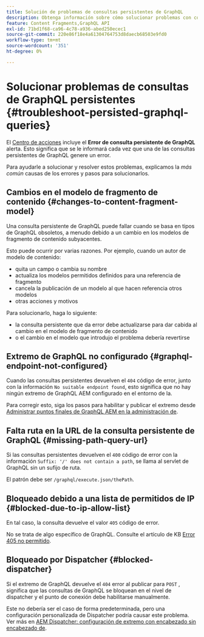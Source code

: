 ```yaml
---
title: Solución de problemas de consultas persistentes de GraphQL
description: Obtenga información sobre cómo solucionar problemas con consultas de GraphQL persistentes en Adobe Experience Manager as a Cloud Service.
feature: Content Fragments,GraphQL API
exl-id: 71bd1f68-ca96-4c78-a936-abed250ecec1
source-git-commit: 220e86f18e4a61304764753d8daecb68503e9fd0
workflow-type: tm+mt
source-wordcount: '351'
ht-degree: 0%

---
```


# Solucionar problemas de consultas de GraphQL persistentes {#troubleshoot-persisted-graphql-queries}

El [Centro de acciones](/help/operations/actions-center.md) incluye el **Error de consulta persistente de GraphQL** alerta. Esto significa que se le informará cada vez que una de las consultas persistentes de GraphQL genere un error.

Para ayudarle a solucionar y resolver estos problemas, explicamos la *más común* causas de los errores y pasos para solucionarlos.

## Cambios en el modelo de fragmento de contenido {#changes-to-content-fragment-model}

Una consulta persistente de GraphQL puede fallar cuando se basa en tipos de GraphQL obsoletos, a menudo debido a un cambio en los modelos de fragmento de contenido subyacentes.

Esto puede ocurrir por varias razones. Por ejemplo, cuando un autor de modelo de contenido:

* quita un campo o cambia su nombre
* actualiza los modelos permitidos definidos para una referencia de fragmento
* cancela la publicación de un modelo al que hacen referencia otros modelos
* otras acciones y motivos

Para solucionarlo, haga lo siguiente:

* la consulta persistente que da error debe actualizarse para dar cabida al cambio en el modelo de fragmento de contenido
* o el cambio en el modelo que introdujo el problema debería revertirse

## Extremo de GraphQL no configurado {#graphql-endpoint-not-configured}

Cuando las consultas persistentes devuelven el `404` código de error, junto con la información `No suitable endpoint found`, esto significa que no hay ningún extremo de GraphQL AEM configurado en el entorno de la.

Para corregir esto, siga los pasos para habilitar y publicar el extremo desde [Administrar puntos finales de GraphQL AEM en la administración de](/help/headless/graphql-api/graphql-endpoint.md).

## Falta ruta en la URL de la consulta persistente de GraphQL {#missing-path-query-url}

Si las consultas persistentes devuelven el `400` código de error con la información `Suffix: '/' does not contain a path`, se llama al servlet de GraphQL sin un sufijo de ruta.

El patrón debe ser `/graphql/execute.json/thePath`.

## Bloqueado debido a una lista de permitidos de IP {#blocked-due-to-ip-allow-list}

En tal caso, la consulta devuelve el valor `405` código de error.

No se trata de algo específico de GraphQL. Consulte el artículo de KB [Error 405 no permitido](https://experienceleague.adobe.com/docs/experience-cloud-kcs/kbarticles/KA-20824.html).

## Bloqueado por Dispatcher {#blocked-dispatcher}

Si el extremo de GraphQL devuelve el `404` error al publicar para `POST` , significa que las consultas de GraphQL se bloquean en el nivel de dispatcher y el punto de conexión debe habilitarse manualmente.

Este no debería ser el caso de forma predeterminada, pero una configuración personalizada de Dispatcher podría causar este problema. Ver más en [AEM Dispatcher: configuración de extremo con encabezado sin encabezado de](/help/headless/deployment/dispatcher.md).
